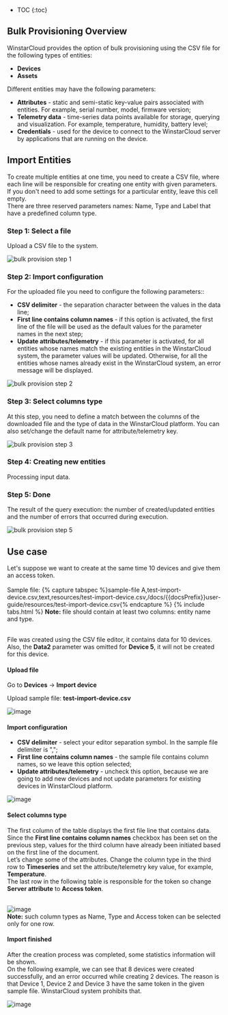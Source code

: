 
* TOC
{:toc}

## Bulk Provisioning Overview

WinstarCloud provides the option of bulk provisioning using the CSV file for the following types of entities:

 - **Devices**
 - **Assets**


Different entities may have the following parameters:

 - **Attributes** - static and semi-static key-value pairs associated with entities. For example, serial number, model, firmware version;
 - **Telemetry data** - time-series data points available for storage, querying and visualization. For example, temperature, humidity, battery level;
 - **Credentials** - used for the device to connect to the WinstarCloud server by applications that are running on the device.

## Import Entities

To create multiple entities at one time, you need to create a CSV file, where each line will be responsible for creating one entity with given parameters. <br>
If you don't need to add some settings for a particular entity, leave this cell empty.<br>
There are three reserved parameters names: Name, Type and Label that have a predefined column type.

### Step 1: Select a file

Upload a CSV file to the system.

<img data-gifffer="/images/user-guide/bull-provisioning/bulk-provision-step-1.gif" alt="bulk provision step 1">

### Step 2: Import configuration

For the uploaded file you need to configure the following parameters::

 - **CSV delimiter** - the separation character between the values in the data line;
 - **First line contains column names** - if this option is activated, the first line of the file will be used as the default values for the parameter names in the next step;
 - **Update attributes/telemetry** -  if this parameter is activated, for all entities whose names match the existing entities in the WinstarCloud system, the parameter values will be updated. Otherwise, for all the entities whose names already exist in the WinstarCloud system, an error message will be displayed.

<img data-gifffer="/images/user-guide/bull-provisioning/bulk-provision-step-2.gif" alt="bulk provision step 2">

### Step 3: Select columns type

At this step, you need to define a match between the columns of the downloaded file and the type of data in the WinstarCloud platform. You can also set/change the default name for attribute/telemetry key.

<img data-gifffer="/images/user-guide/bull-provisioning/bulk-provision-step-3.gif" alt="bulk provision step 3">

### Step 4: Creating new entities

Processing input data.

### Step 5: Done

The result of the query execution: the number of created/updated entities and the number of errors that occurred during execution.

<img data-gifffer="/images/user-guide/bull-provisioning/bulk-provision-step-5.gif" alt="bulk provision step 5">


## Use case

Let's suppose we want to create at the same time 10 devices and give them an access token.<br><br>
Sample file:
{% capture tabspec %}sample-file
A,test-import-device.csv,text,resources/test-import-device.csv,/docs/{{docsPrefix}}user-guide/resources/test-import-device.csv{% endcapture %}
{% include tabs.html %}
**Note:** file should contain at least two columns: entity name and type.<br>

<br>File was created using the CSV file editor, it contains data for 10 devices. Also, the **Data2** parameter was omitted for **Device 5**, it will not be created for this device.

####  Upload file

Go to **Devices** -> **Import device**

Upload sample file: **test-import-device.csv**

![image](/images/user-guide/bull-provisioning/import-device-select-file.png)

####  Import configuration

 - **CSV delimiter** - select your editor separation symbol. In the sample file delimiter is ",";
 - **First line contains column names** - the sample file contains column names, so we leave this option selected;
 - **Update attributes/telemetry** - uncheck this option, because we are going to add new devices and not update parameters for existing devices in WinstarCloud platform.

![image](/images/user-guide/bull-provisioning/import-device-config.png)

####  Select columns type

The first column of the table displays the first file line that contains data.<br>
Since the **First line contains column names** checkbox has been set on the previous step, values for the third column have already been initiated based on the first line of the document.<br>
Let’s change some of the attributes. Change the column type in the third row to **Timeseries** and set the attribute/telemetry key value, for example, **Temperature**.<br>
The last row in the following table is responsible for the token so change **Server attribute** to **Access token**. <br><br>

![image](/images/user-guide/bull-provisioning/import-device-column-type.png)<br>
**Note:** such column types as Name, Type and Access token can be selected only for one row.

####  Import finished

After the creation process was completed, some statistics information will be shown.<br>
On the following example, we can see that 8 devices were created successfully, and an error occurred while creating 2 devices. The reason is that Device 1, Device 2 and Device 3 have the same token in the given sample file. WinstarCloud system prohibits that.

![image](/images/user-guide/bull-provisioning/import-device-info-created.png)<br>
